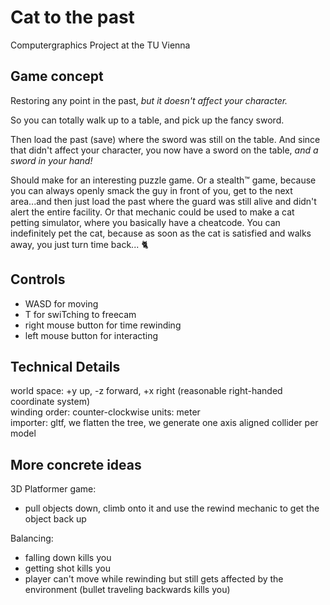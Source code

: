 # Cat to the past

Computergraphics Project at the TU Vienna

## Game concept

Restoring any point in the past, _but it doesn't affect your character._

So you can totally walk up to a table, and pick up the fancy sword.

Then load the past (save) where the sword was still on the table. And since that didn't affect your character, you now have a sword on the table, _and a sword in your hand!_

Should make for an interesting puzzle game. Or a stealth:tm: game, because you can always openly smack the guy in front of you, get to the next area...and then just load the past where the guard was still alive and didn't alert the entire facility. Or that mechanic could be used to make a cat petting simulator, where you basically have a cheatcode. You can indefinitely pet the cat, because as soon as the cat is satisfied and walks away, you just turn time back... :cat2:

## Controls

- WASD for moving
- T for swiTching to freecam
- right mouse button for time rewinding
- left mouse button for interacting

## Technical Details

world space: +y up, -z forward, +x right (reasonable right-handed coordinate system)  
winding order: counter-clockwise
units: meter  
importer: gltf, we flatten the tree, we generate one axis aligned collider per model

## More concrete ideas

3D Platformer game:

- pull objects down, climb onto it and use the rewind mechanic to get the object back up

Balancing:

- falling down kills you
- getting shot kills you
- player can't move while rewinding but still gets affected by the environment (bullet traveling backwards kills you)
